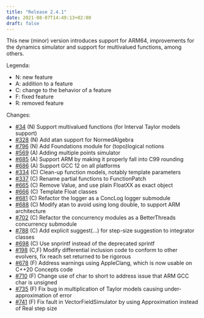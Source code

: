 ```yaml
---
title: "Release 2.4.1"
date: 2021-08-07T14:49:13+02:00
draft: false
---
```


This new (minor) version introduces support for ARM64, improvements for the dynamics simulator and support for multivalued functions, among others. 

Legenda:

- N: new feature
- A: addition to a feature
- C: change to the behavior of a feature
- F: fixed feature
- R: removed feature

Changes:

- [#34](https://github.com/ariadne-cps/ariadne/issues/34) (N) Support multivalued functions (for Interval Taylor models support)
- [#328](https://github.com/ariadne-cps/ariadne/issues/328) (N) Add atan support for NormedAlgebra
- [#796](https://github.com/ariadne-cps/ariadne/issues/796) (N) Add Foundations module for (topo)logical notions
- [#569](https://github.com/ariadne-cps/ariadne/issues/569) (A) Adding multiple points simulator
- [#685](https://github.com/ariadne-cps/ariadne/issues/685) (A) Support ARM by making it properly fall into C99 rounding
- [#686](https://github.com/ariadne-cps/ariadne/issues/686) (A) Support GCC 12 on all platforms
- [#334](https://github.com/ariadne-cps/ariadne/issues/334) (C) Clean-up function models, notably template parameters
- [#337](https://github.com/ariadne-cps/ariadne/issues/337) (C) Rename partial functions to FunctionPatch
- [#665](https://github.com/ariadne-cps/ariadne/issues/665) (C) Remove Value<FloatXX>, and use plain FloatXX as exact object
- [#666](https://github.com/ariadne-cps/ariadne/issues/666) (C) Template Float classes
- [#681](https://github.com/ariadne-cps/ariadne/issues/681) (C) Refactor the logger as a ConcLog logger submodule
- [#688](https://github.com/ariadne-cps/ariadne/issues/688) (C) Modify atan to avoid using long double, to support ARM architecture
- [#702](https://github.com/ariadne-cps/ariadne/issues/702) (C) Refactor the concurrency modules as a BetterThreads concurrency submodule
- [#788](https://github.com/ariadne-cps/ariadne/issues/788) (C) Add explicit suggest(...) for step-size suggestion to integrator classes
- [#698](https://github.com/ariadne-cps/ariadne/issues/698) (C) Use snprintf instead of the deprecated sprintf
- [#198](https://github.com/ariadne-cps/ariadne/issues/198) (C,F) Modify differential inclusion code to conform to other evolvers, fix reach set returned to be rigorous
- [#678](https://github.com/ariadne-cps/ariadne/issues/678) (F) Address warnings using AppleClang, which is now usable on C++20 Concepts code
- [#710](https://github.com/ariadne-cps/ariadne/issues/710) (F) Change use of char to short to address issue that ARM GCC char is unsigned
- [#735](https://github.com/ariadne-cps/ariadne/issues/735) (F) Fix bug in multiplication of Taylor models causing under-approximation of error
- [#741](https://github.com/ariadne-cps/ariadne/issues/741) (F) Fix fault in VectorFieldSimulator by using Approximation<FLT> instead of Real step size